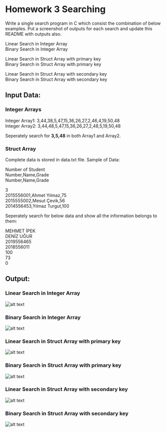 # Homework 3 Searching

Write a single search program in C which consist the combination of below examples. Put a screenshot of outputs for each search and update this README with outputs also. 

Linear Search in Integer Array  
Binary Search in Integer Array

Linear Search in Struct Array with primary key  
Binary Search in Struct Array with primary key

Linear Search in Struct Array with secondary key  
Binary Search in Struct Array with secondary key


## Input Data:
### Integer Arrays


Integer Array1: 3,44,38,5,47,15,36,26,27,2,46,4,19,50,48  
Integer Array2: 3,44,48,5,47,15,36,26,27,2,48,5,19,50,48

Seperately search for **3,5,48** in both Array1 and Array2.

### Struct Array

Complete data is stored in data.txt file.
Sample of Data:

Number of Student  
Number,Name,Grade  
Number,Name,Grade  

3  
2015556001,Ahmet Yılmaz,75  
2015555002,Mesut Çevik,56  
2014556453,Yılmaz Turgut,100

Seperately search for below data and show all the information belongs to them:

MEHMET İPEK  
DENİZ UĞUR  
2019556465  
2018556011  
100  
73  
0

## Output:

### Linear Search in Integer Array 
![alt text](https://github.com/serkanursavas/Screenshots/blob/main/linear_array.png)
### Binary Search in Integer Array
![alt text](https://github.com/serkanursavas/Screenshots/blob/main/binary_array.png)

### Linear Search in Struct Array with primary key  
![alt text](https://github.com/serkanursavas/Screenshots/blob/main/linear_struct_primary.png)
### Binary Search in Struct Array with primary key
![alt text](https://github.com/serkanursavas/Screenshots/blob/main/binary_struct_primary.png)

### Linear Search in Struct Array with secondary key  
![alt text](https://github.com/serkanursavas/Screenshots/blob/main/linear_struct_secondary.png)
### Binary Search in Struct Array with secondary key
![alt text](https://github.com/serkanursavas/Screenshots/blob/main/binary_struct_secondary.png)
